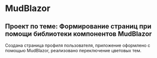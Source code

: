 # MudBlazor
## Проект по теме: Формирование страниц при помощи библиотеки компонентов MudBlazor

Создана страница профиля пользователя, приложение оформлено с помощью MudBlazor, реализовано переключение цветовых тем.